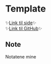 # Template

✨[Link til side][1]✨  
✨[Link til GitHub][1]✨

## Note

Notatene mine

[1]: https://krzysztofga.github.io/GetAcademy/...
[2]: https://github.com/KrzysztofGA/GetAcademy/tree/master/...
